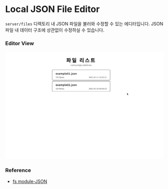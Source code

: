 # Local JSON File Editor
`server/files` 디렉토리 내 JSON 파일을 불러와 수정할 수 있는 에디터입니다. 
JSON 파일 내 데이터 구조에 상관없이 수정하실 수 있습니다.

### Editor View

![editor_view](readMe/local_json_editor.gif)

### Reference
- [fs module-JSON](https://heynode.com/tutorial/readwrite-json-files-nodejs)